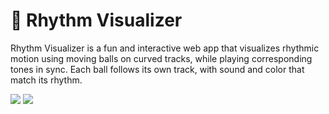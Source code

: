 # 🎵 Rhythm Visualizer
<p>Rhythm Visualizer is a fun and interactive web app that visualizes rhythmic motion using moving balls on curved tracks, while playing corresponding tones in sync. Each ball follows its own track, with sound and color that match its rhythm.</p>
<img src="C:\Users\mmuke\OneDrive\Pictures\Screenshots">
<img src="![Screenshot 2025-04-29 115738](https://github.com/user-attachments/assets/80b08aa0-6f27-4d2e-a44b-a0b0cfcb4fa7)
">
